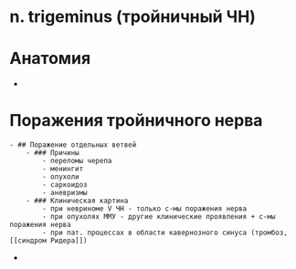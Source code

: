 # n. trigeminus (тройничный ЧН)
# Анатомия
-
# Поражения тройничного нерва
	- ## Поражение отдельных ветвей
		- ### Причины
			- переломы черепа
			- менингит
			- опухоли
			- саркоидоз
			- аневризмы
		- ### Клиническая картина
			- при невриноме V ЧН - только с-мы поражения нерва
			- при опухолях ММУ - другие клинические проявления + с-мы поражения нерва
			- при пат. процессах в области кавернозного синуса (тромбоз, [[синдром Ридера]])
-